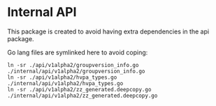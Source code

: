 # Internal API

This package is created to avoid having extra dependencies in the api package.

Go lang files are symlinked here to avoid coping:

```console
ln -sr ./api/v1alpha2/groupversion_info.go ./internal/api/v1alpha2/groupversion_info.go
ln -sr ./api/v1alpha2/hvpa_types.go ./internal/api/v1alpha2/hvpa_types.go
ln -sr ./api/v1alpha2/zz_generated.deepcopy.go ./internal/api/v1alpha2/zz_generated.deepcopy.go
```
